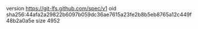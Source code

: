 version https://git-lfs.github.com/spec/v1
oid sha256:44afa2a29822b6097b059dc36ae7615a23fe2b8b5eb8765a12c449f48b2a0a5e
size 4952
